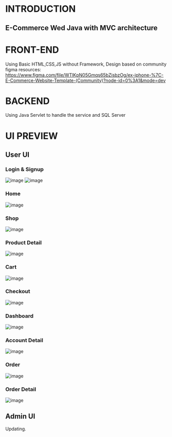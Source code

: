 # INTRODUCTION 
## E-Commerce Wed Java with MVC architecture

# FRONT-END
Using Basic HTML,CSS,JS without Framework, Design based on community figma resources: https://www.figma.com/file/WTlKpN05Gmqs65bZisbzOg/ex-iphone-%7C-E-Commerce-Website-Template-(Community)?node-id=0%3A1&mode=dev 

# BACKEND
Using Java Servlet to handle the service and SQL Server 
# UI PREVIEW
## User UI
### Login & Signup
![image](https://github.com/h04nd1nh/E-Commerce-Wed-For-Selling-Sneaker/assets/77616433/6de444a2-de73-4c87-ac25-f3758c567c37)
![image](https://github.com/h04nd1nh/E-Commerce-Wed-For-Selling-Sneaker/assets/77616433/336f99fe-bff2-4c2c-a828-f3d1b33b3c45)

### Home
![image](https://github.com/h04nd1nh/E-Commerce-Wed-For-Selling-Sneaker/assets/77616433/88be838e-36dc-48e4-987a-0f996b0559ad)

### Shop
![image](https://github.com/h04nd1nh/E-Commerce-Wed-For-Selling-Sneaker/assets/77616433/08f27b18-f6bc-4f8b-b440-47fd8b1d4d07)


### Product Detail
![image](https://github.com/h04nd1nh/E-Commerce-Wed-For-Selling-Sneaker/assets/77616433/3a379e6e-8164-4d41-914c-cf278ad5b308)

### Cart
![image](https://github.com/h04nd1nh/E-Commerce-Wed-For-Selling-Sneaker/assets/77616433/b51a75c1-2be4-4b07-80bf-54bffbef49e2)

### Checkout
![image](https://github.com/h04nd1nh/E-Commerce-Wed-For-Selling-Sneaker/assets/77616433/28c00761-41d1-46a4-b4a9-587d3fb53237)


### Dashboard
![image](https://github.com/h04nd1nh/E-Commerce-Wed-For-Selling-Sneaker/assets/77616433/6fc5d0b3-815c-4e6b-a209-5707d2a68df9)

### Account Detail
![image](https://github.com/h04nd1nh/E-Commerce-Wed-For-Selling-Sneaker/assets/77616433/ebd53b27-52af-4d09-b3f7-b48809dfb269)

### Order 
![image](https://github.com/h04nd1nh/E-Commerce-Wed-For-Selling-Sneaker/assets/77616433/6eca2d7b-5127-438a-9e9e-769074bd7ca5)

### Order Detail
![image](https://github.com/h04nd1nh/E-Commerce-Wed-For-Selling-Sneaker/assets/77616433/8a941b56-bd03-4d94-8cd8-cd273c9ed384)

## Admin UI 
Updating.
